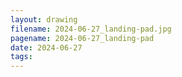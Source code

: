 ```yaml
---
layout: drawing
filename: 2024-06-27_landing-pad.jpg
pagename: 2024-06-27_landing-pad
date: 2024-06-27
tags:
---
```

